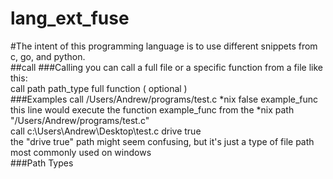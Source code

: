 # lang_ext_fuse
#The intent of this programming language is to use different snippets from c, go, and python.<br>
##call
###Calling
you can call a full file or a specific function from a file like this:<br>
call path path_type full function ( optional )<br>
###Examples
call /Users/Andrew/programs/test.c *nix false example_func<br>
this line would execute the function example_func from the *nix path "/Users/Andrew/programs/test.c"<br>
call c:\Users\Andrew\Desktop\test.c drive true<br>
the "drive true" path might seem confusing, but it's just a type of file path most commonly used on windows<br>
###Path Types